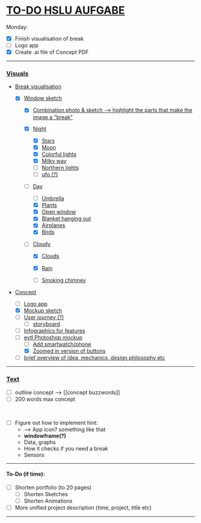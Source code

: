 # <ins>TO-DO HSLU AUFGABE

Monday: 
- [x] Finish visualisation of break
- [ ] Logo app
- [x] Create .ai file of Concept PDF 

___

### <ins>Visuals

- <ins>Break visualisation
  - [x] Window sketch
    - [x] Combination photo & sketch --> highlight the parts that make the image a "break"

    - [x] Night
        - [x] Stars
        - [x] Moon
        - [x] Colorful lights
        - [x] Milky way
        - [ ] Northern lights
        - [ ] ufo (?)

    - [ ] Day
        - [ ] Umbrella
        - [x] Plants
        - [x] Open window
        - [x] Blanket hanging out 
        - [x] Airplanes
        - [x] Birds

    - [ ] Cloudy
        - [x] Clouds
        - [x] Rain
        - [ ] Smoking chimney


- <ins>Concept
    - [ ] Logo app
    - [x] Mockup sketch
    - [ ] User journey (?) 
        - [ ] storyboard
    - [ ] Infographics for features 
    - [ ] evtl Photoshop mockup
        - [ ] Add smartwatch/phone
        - [x] Zoomed in version of buttons

    - [ ] brief overview of idea, mechanics, design philosophy etc 

___

### <ins> Text
- [ ] outline concept --> [[concept buzzwords]]
- [ ] 200 words max concept

<br>

- [ ] Figure out how to implement hint:
    - --> App icon? something like that
    - **windowframe(?)**
    - Data, graphs
    - How it checks if you need a break
    - Sensors

___

#### To-Do (if time):
- [ ] Shorten portfolio (to 20 pages)
    - [ ] Shorten Sketches
    - [ ] Shorten Animations
- [ ] More unified project description (time, project, title etc)
___